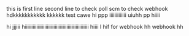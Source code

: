 this is first line
second line to check poll scm
to check webhook
hdkkkkkkkkkkk
kkkkkk
test cawe
hi
ppp
iiiiiiiiiiiii
uiuhh
pp
hiiii

hi
jjjiii
hiiiiiiiiiiiiiiiiiiiiiiiiiiiiiiiiiiiiiiiiiiiiiiiii
hiiii
l
hif
for webhook
hh
webhook
hh
